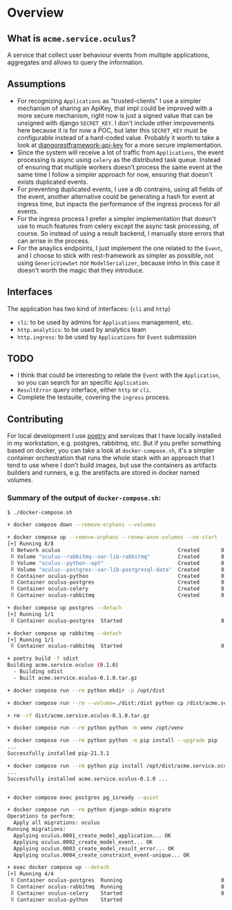 # Overview

## What is `acme.service.oculus`?

A service that collect user behaviour events from multiple applications, aggregates and allows to query the information.

## Assumptions

- For recognizing `Applications` as "trusted-clients" I use a simpler mechanism of sharing an ApiKey, that impl could be
  improved with a more secure mechanism, right now is just a signed value that can be unsigned with django `SECRET_KEY`.
  I don't include other imrpovements here because it is for now a POC, but later this `SECRET_KEY` must be configurable
  instead of a hard-coded value. Probably it worth to take a look at 
  [djangorestframework-api-key](https://pypi.org/project/djangorestframework-api-key/) for a more secure implementation.
- Since the system will receive a lot of traffic from `Applications`, the event processing is async using `celery` as
  the distributed task queue. Instead of ensuring that multiple workers doesn't process the same event at the same time
  I follow a simpler approach for now, ensuring that doesn't exists duplicated events.
- For preventing duplicated events, I use a db contrains, using all fields of the event, another alternative could be
  generating a hash for event at ingress time, but inpacts the performance of the ingress process for all events.
- For the ingress process I prefer a simpler implementation that doesn't use to much features from celery except
  the async task processing, of course. So instead of using a result backend, I manually store errors that can arrise
  in the process.
- For the anaylics endpoints, I just implement the one related to the `Event`, and I choose to stick with rest-framework
  as simpler as possible, not using `GenericViewSet` nor `ModelSerializer`, because imho in this case it doesn't worth
  the magic that they introduce.

## Interfaces

The application has two kind of interfaces: (`cli` and `http`)

- `cli`: to be used by admins for `Applications` management, etc.
- `http.analytics`: to be used by analytics team
- `http.ingress`: to be used by `Applications` for `Event` submission

## TODO

- I think that could be interesting to relate the `Event` with the `Application`, so you can search for an specific 
  `Application`.
- `ResultError` query interface, either `http` or `cli`.
- Complete the testsuite, covering the `ingress` process.

## Contributing

For local development I use [poetry](https://python-poetry.org/) and services that I have locally installed in
my workstation, e.g. postgres, rabbitmq, etc. But if you prefer something based on docker, you can take a look at 
`docker-compose.sh`, it's a simpler container orchestration that runs the whole stack with an approach that I tend to 
use where I don't build images, but use the containers as artifacts builders and runners, e.g. the aretifacts are stored
in docker named volumes.

### Summary of the output of `docker-compose.sh`:

```sh
$ ./docker-compose.sh

+ docker compose down --remove-orphans --volumes

+ docker compose up --remove-orphans --renew-anon-volumes --no-start
[+] Running 8/8
 ⠿ Network oculus                                      Created       0.0s
 ⠿ Volume "oculus--rabbitmq--var-lib-rabbitmq"         Created       0.0s
 ⠿ Volume "oculus--python--opt"                        Created       0.0s
 ⠿ Volume "oculus--postgres--var-lib-postgresql-data"  Created       0.0s
 ⠿ Container oculus-python                             Created       0.1s
 ⠿ Container oculus-postgres                           Created       0.1s
 ⠿ Container oculus-celery                             Created       0.1s
 ⠿ Container oculus-rabbitmq                           Created       0.1s

+ docker compose up postgres --detach
[+] Running 1/1
 ⠿ Container oculus-postgres  Started                                0.3s

+ docker compose up rabbitmq --detach
[+] Running 1/1
 ⠿ Container oculus-rabbitmq  Started                                0.4s

+ poetry build -f sdist
Building acme.service.oculus (0.1.0)
  - Building sdist
  - Built acme.service.oculus-0.1.0.tar.gz

+ docker compose run --rm python mkdir -p /opt/dist

+ docker compose run --rm --volume=./dist:/dist python cp /dist/acme.service.oculus-0.1.0.tar.gz /opt/dist/

+ rm -rf dist/acme.service.oculus-0.1.0.tar.gz

+ docker compose run --rm python python -m venv /opt/venv

+ docker compose run --rm python python -m pip install --upgrade pip
...
Successfully installed pip-21.3.1

+ docker compose run --rm python pip install /opt/dist/acme.service.oculus-0.1.0.tar.gz
...
Successfully installed acme.service.oculus-0.1.0 ...


+ docker compose exec postgres pg_isready --quiet

+ docker compose run --rm python django-admin migrate
Operations to perform:
  Apply all migrations: oculus
Running migrations:
  Applying oculus.0001_create_model_application... OK
  Applying oculus.0002_create_model_event... OK
  Applying oculus.0003_create_model_result_error... OK
  Applying oculus.0004_create_constraint_event-unique... OK

+ exec docker compose up --detach
[+] Running 4/4
 ⠿ Container oculus-postgres  Running                                0.0s
 ⠿ Container oculus-rabbitmq  Running                                0.0s
 ⠿ Container oculus-celery    Started                                0.3s
 ⠿ Container oculus-python    Started
```
